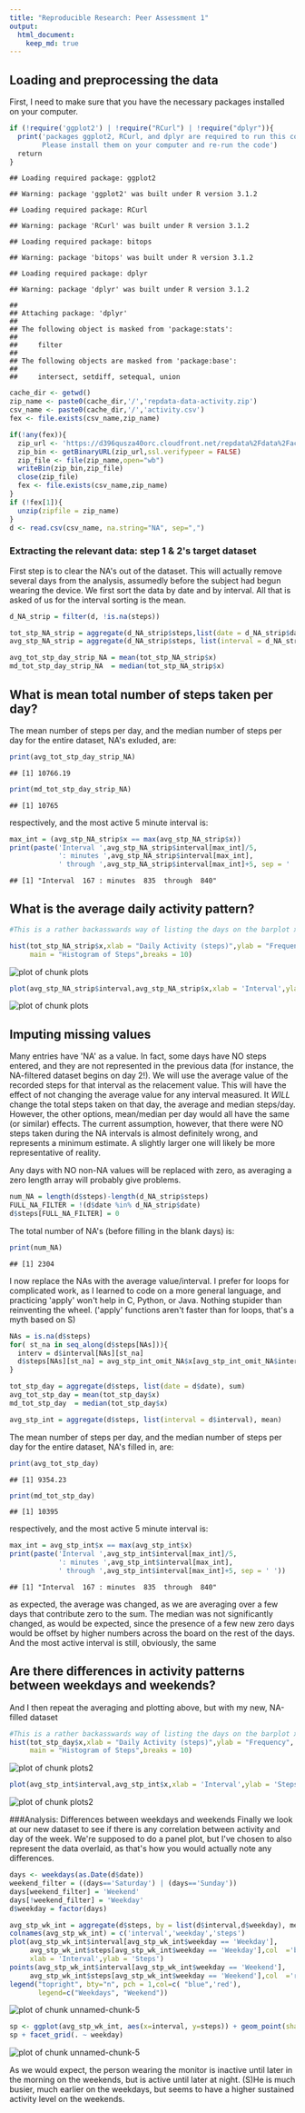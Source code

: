 ```yaml
---
title: "Reproducible Research: Peer Assessment 1"
output: 
  html_document:
    keep_md: true
---
```



## Loading and preprocessing the data
First, I need to make sure that you have the necessary packages installed on your computer.

```r
if (!require('ggplot2') | !require("RCurl") | !require("dplyr")){
  print('packages ggplot2, RCurl, and dplyr are required to run this code,
        Please install them on your computer and re-run the code')
  return
}
```

```
## Loading required package: ggplot2
```

```
## Warning: package 'ggplot2' was built under R version 3.1.2
```

```
## Loading required package: RCurl
```

```
## Warning: package 'RCurl' was built under R version 3.1.2
```

```
## Loading required package: bitops
```

```
## Warning: package 'bitops' was built under R version 3.1.2
```

```
## Loading required package: dplyr
```

```
## Warning: package 'dplyr' was built under R version 3.1.2
```

```
## 
## Attaching package: 'dplyr'
## 
## The following object is masked from 'package:stats':
## 
##     filter
## 
## The following objects are masked from 'package:base':
## 
##     intersect, setdiff, setequal, union
```


```r
cache_dir <- getwd()
zip_name <- paste0(cache_dir,'/','repdata-data-activity.zip')
csv_name <- paste0(cache_dir,'/','activity.csv')
fex <- file.exists(csv_name,zip_name)

if(!any(fex)){
  zip_url <- 'https://d396qusza40orc.cloudfront.net/repdata%2Fdata%2Factivity.zip'
  zip_bin <- getBinaryURL(zip_url,ssl.verifypeer = FALSE)
  zip_file <- file(zip_name,open="wb")
  writeBin(zip_bin,zip_file)
  close(zip_file)
  fex <- file.exists(csv_name,zip_name)
}
if (!fex[1]){
  unzip(zipfile = zip_name)
}
d <- read.csv(csv_name, na.string="NA", sep=",")
```


### Extracting the relevant data: step 1 & 2's target dataset
First step is to clear the NA's out of the dataset.  This will actually remove several days from the analysis, assumedly before the subject had begun wearing the device.  We first sort the data by date and by interval.  All that is asked of us for the interval sorting is the mean.

```r
d_NA_strip = filter(d, !is.na(steps))

tot_stp_NA_strip = aggregate(d_NA_strip$steps,list(date = d_NA_strip$date),sum)
avg_stp_NA_strip = aggregate(d_NA_strip$steps, list(interval = d_NA_strip$interval), mean)

avg_tot_stp_day_strip_NA = mean(tot_stp_NA_strip$x)
md_tot_stp_day_strip_NA  = median(tot_stp_NA_strip$x)
```


## What is mean total number of steps taken per day?

The mean number of steps per day, and the median number of steps per day for the entire dataset, NA's exluded, are:

```r
print(avg_tot_stp_day_strip_NA)
```

```
## [1] 10766.19
```

```r
print(md_tot_stp_day_strip_NA)
```

```
## [1] 10765
```
respectively, and the most active 5 minute interval is:

```r
max_int = (avg_stp_NA_strip$x == max(avg_stp_NA_strip$x))
print(paste('Interval ',avg_stp_NA_strip$interval[max_int]/5,
            ': minutes ',avg_stp_NA_strip$interval[max_int],
            ' through ',avg_stp_NA_strip$interval[max_int]+5, sep = ' '))
```

```
## [1] "Interval  167 : minutes  835  through  840"
```


## What is the average daily activity pattern?

```r
#This is a rather backasswards way of listing the days on the barplot x-axis.  As always fault lays with R for it's failings.

hist(tot_stp_NA_strip$x,xlab = "Daily Activity (steps)",ylab = "Frequency",
     main = "Histogram of Steps",breaks = 10)
```

![plot of chunk plots](figure/plots-1.png) 

```r
plot(avg_stp_NA_strip$interval,avg_stp_NA_strip$x,xlab = 'Interval',ylab = 'Steps')
```

![plot of chunk plots](figure/plots-2.png) 


## Imputing missing values
Many entries have 'NA' as a value.  In fact, some days have NO steps entered, and they are not represented in the previous data (for instance, the NA-filtered dataset begins on day 2!).  We will use the average value of the recorded steps for that interval as the relacement value.  This will have the effect of not changing the average value for any interval measured.  It *WILL* change the total steps taken on that day, the average and median steps/day.  However, the other options, mean/median per day would all have the same (or similar) effects.  The current assumption, however, that there were NO steps taken during the NA intervals is almost definitely wrong, and represents a minimum estimate.  A slightly larger one will likely be more representative of reality.

Any days with NO non-NA values will be replaced with zero, as averaging a zero length array will probably give problems.


```r
num_NA = length(d$steps)-length(d_NA_strip$steps)
FULL_NA_FILTER = !(d$date %in% d_NA_strip$date)
d$steps[FULL_NA_FILTER] = 0
```

The total number of NA's (before filling in the blank days) is:

```r
print(num_NA)
```

```
## [1] 2304
```

I now replace the NAs with the average value/interval.  I prefer for loops for complicated work, as I learned to code on a more general language, and practicing 'apply' won't help in C, Python, or Java.  Nothing stupider than reinventing the wheel. ('apply' functions aren't faster than for loops, that's a myth based on S)


```r
NAs = is.na(d$steps)
for( st_na in seq_along(d$steps[NAs])){
  interv = d$interval[NAs][st_na]
  d$steps[NAs][st_na] = avg_stp_int_omit_NA$x[avg_stp_int_omit_NA$interval == interv]
}
```


```r
tot_stp_day = aggregate(d$steps, list(date = d$date), sum)
avg_tot_stp_day = mean(tot_stp_day$x)
md_tot_stp_day  = median(tot_stp_day$x)

avg_stp_int = aggregate(d$steps, list(interval = d$interval), mean)
```

The mean number of steps per day, and the median number of steps per day for the entire dataset, NA's filled in, are:

```r
print(avg_tot_stp_day)
```

```
## [1] 9354.23
```

```r
print(md_tot_stp_day)
```

```
## [1] 10395
```
respectively, and the most active 5 minute interval is:

```r
max_int = avg_stp_int$x == max(avg_stp_int$x)
print(paste('Interval ',avg_stp_int$interval[max_int]/5,
            ': minutes ',avg_stp_int$interval[max_int],
            ' through ',avg_stp_int$interval[max_int]+5, sep = ' '))
```

```
## [1] "Interval  167 : minutes  835  through  840"
```
as expected, the average was changed, as we are averaging over a few days that contribute zero to the sum.  The median was not significantly changed, as would be expected, since the presence of a few new zero days would be offset by higher numbers across the board on the rest of the days.  And the most active interval is still, obviously, the same
## Are there differences in activity patterns between weekdays and weekends?
And I then repeat the averaging and plotting above, but with my new, NA-filled dataset 


```r
#This is a rather backasswards way of listing the days on the barplot x-axis.  As always fault lays with R for it's failings.
hist(tot_stp_day$x,xlab = "Daily Activity (steps)",ylab = "Frequency",
     main = "Histogram of Steps",breaks = 10)
```

![plot of chunk plots2](figure/plots2-1.png) 

```r
plot(avg_stp_int$interval,avg_stp_int$x,xlab = 'Interval',ylab = 'Steps')
```

![plot of chunk plots2](figure/plots2-2.png) 


###Analysis: Differences between weekdays and weekends
Finally we look at our new dataset to see if there is any correlation between activity and day of the week.  We're supposed to do a panel plot, but I've chosen to also represent the data overlaid, as that's how you would actually note any differences.


```r
days <- weekdays(as.Date(d$date))
weekend_filter = ((days=='Saturday') | (days=='Sunday'))
days[weekend_filter] = 'Weekend'
days[!weekend_filter] = 'Weekday'
d$weekday = factor(days)

avg_stp_wk_int = aggregate(d$steps, by = list(d$interval,d$weekday), mean)
colnames(avg_stp_wk_int) = c('interval','weekday','steps')
plot(avg_stp_wk_int$interval[avg_stp_wk_int$weekday == 'Weekday'],
     avg_stp_wk_int$steps[avg_stp_wk_int$weekday == 'Weekday'],col  ='blue',
     xlab = 'Interval',ylab = 'Steps')
points(avg_stp_wk_int$interval[avg_stp_wk_int$weekday == 'Weekend'],
     avg_stp_wk_int$steps[avg_stp_wk_int$weekday == 'Weekend'],col  ='red')
legend("topright", bty="n", pch = 1,col=c( "blue",'red'),
       legend=c("Weekdays", "Weekend"))
```

![plot of chunk unnamed-chunk-5](figure/unnamed-chunk-5-1.png) 

```r
sp <- ggplot(avg_stp_wk_int, aes(x=interval, y=steps)) + geom_point(shape=1)
sp + facet_grid(. ~ weekday)
```

![plot of chunk unnamed-chunk-5](figure/unnamed-chunk-5-2.png) 

As we would expect, the person wearing the monitor is inactive until later in the morning on the weekends, but is active until later at night. (S)He is much busier, much earlier on the weekdays, but seems to have a higher sustained activity level on the weekends.
